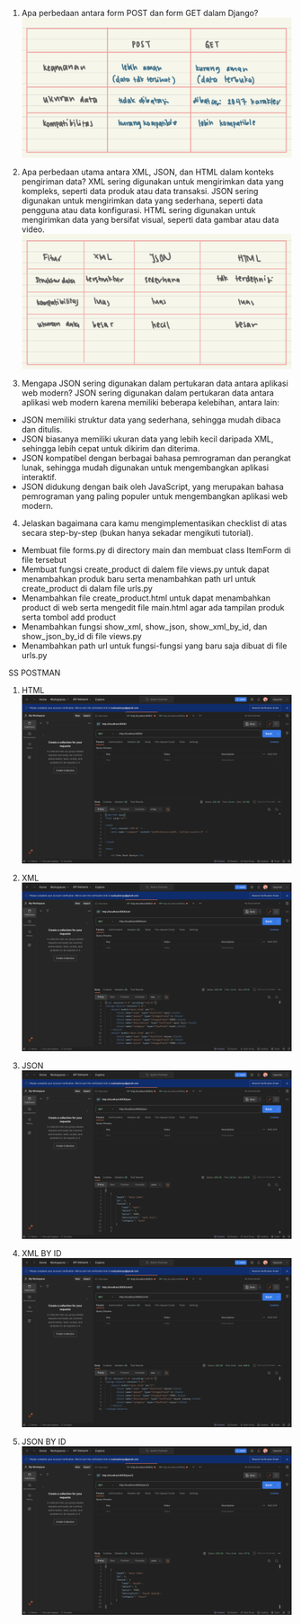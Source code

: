 1.  Apa perbedaan antara form POST dan form GET dalam Django?
![perbedaan-post-get](IMG_3312.jpg)

2.  Apa perbedaan utama antara XML, JSON, dan HTML dalam konteks pengiriman data?
XML sering digunakan untuk mengirimkan data yang kompleks, seperti data produk atau data transaksi. JSON sering digunakan untuk mengirimkan data yang sederhana, seperti data pengguna atau data konfigurasi. HTML sering digunakan untuk mengirimkan data yang bersifat visual, seperti data gambar atau data video.
![perbedaan-xml-json-html](IMG_F2C1FDE1C0F9-1.jpeg)


3.  Mengapa JSON sering digunakan dalam pertukaran data antara aplikasi web modern?
JSON sering digunakan dalam pertukaran data antara aplikasi web modern karena memiliki beberapa kelebihan, antara lain:
- JSON memiliki struktur data yang sederhana, sehingga mudah dibaca dan ditulis.
- JSON biasanya memiliki ukuran data yang lebih kecil daripada XML, sehingga lebih cepat untuk dikirim dan diterima.
- JSON kompatibel dengan berbagai bahasa pemrograman dan perangkat lunak, sehingga mudah digunakan untuk mengembangkan aplikasi interaktif.
- JSON didukung dengan baik oleh JavaScript, yang merupakan bahasa pemrograman yang paling populer untuk mengembangkan aplikasi web modern.


4.  Jelaskan bagaimana cara kamu mengimplementasikan checklist di atas secara step-by-step (bukan hanya sekadar mengikuti tutorial).
- Membuat file forms.py di directory main dan membuat class ItemForm di file tersebut
- Membuat fungsi create_product di dalem file views.py untuk dapat menambahkan produk baru serta menambahkan path url untuk create_product di dalam file urls.py
- Menambahkan file create_product.html untuk dapat menambahkan product di web serta mengedit file main.html agar ada tampilan produk serta tombol add product
- Menambahkan fungsi show_xml, show_json, show_xml_by_id, dan show_json_by_id di file views.py
- Menambahkan path url untuk fungsi-fungsi yang baru saja dibuat di file urls.py

SS POSTMAN
1. HTML
![html](postman-html.png)

2. XML
![xml](postman-xml.png)

3. JSON
![json](postman-json.png)

4. XML BY ID
![xml-id](postman-xml-id.png)

5. JSON BY ID
![json-id](postman-json-id.png)
